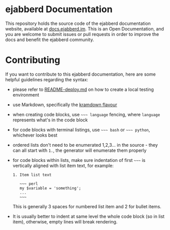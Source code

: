 # ejabberd Documentation

This repository holds the source code of the ejabberd documentation website, available at [docs.ejabberd.im](https://docs.ejabberd.im). This is an Open Documentation, and you are welcome to submit issues or pull requests in order to improve the docs and benefit the ejabberd community.

# Contributing

If you want to contribute to this ejabberd documentation, here are some helpful guidelines regarding the syntax:

- please refer to [README-deploy.md](README-deploy.md) on how to create a local testing environment

- use Markdown, specifically the [kramdown flavour](http://kramdown.gettalong.org/syntax.html)

- when creating code blocks, use `~~~ language` fencing, where `language` represents what's in the code block

- for code blocks with terminal listings, use `~~~ bash` or `~~~ python`, whichever looks best

- ordered lists don't need to be enumerated 1,2,3... in the source - they can all start with `1.`, the generator will enumerate them properly

- for code blocks within lists, make sure indentation of first `~~~` is vertically aligned with list item text, for example:
    ```
    1. Item list text
    
       ~~~ perl
       my $variable = 'something';
       ...
       ~~~
    ```
    This is generally 3 spaces for numbered list item and 2 for bullet items.

- It is usually better to indent at same level the whole code block (so in list item), otherwise, empty lines will break rendering.
